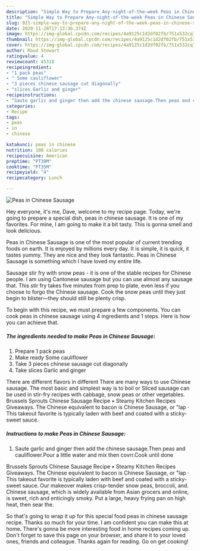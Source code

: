 ```yaml
---
description: "Simple Way to Prepare Any-night-of-the-week Peas in Chinese Sausage"
title: "Simple Way to Prepare Any-night-of-the-week Peas in Chinese Sausage"
slug: 921-simple-way-to-prepare-any-night-of-the-week-peas-in-chinese-sausage
date: 2020-11-28T17:13:36.374Z
image: https://img-global.cpcdn.com/recipes/4a9125c1d2df02fb/751x532cq70/peas-in-chinese-sausage-recipe-main-photo.jpg
thumbnail: https://img-global.cpcdn.com/recipes/4a9125c1d2df02fb/751x532cq70/peas-in-chinese-sausage-recipe-main-photo.jpg
cover: https://img-global.cpcdn.com/recipes/4a9125c1d2df02fb/751x532cq70/peas-in-chinese-sausage-recipe-main-photo.jpg
author: Maud Stewart
ratingvalue: 4
reviewcount: 45318
recipeingredient:
- "1 pack peas"
- " Some cauliflower"
- "3 pieces chinese sausage cut diagonally"
- "slices Garlic and ginger"
recipeinstructions:
- "Saute garlic and ginger then add the chinese sausage.Then peas and cauliflower.Pour a little water and mix then covrr.Cook until done"
categories:
- Recipe
tags:
- peas
- in
- chinese

katakunci: peas in chinese 
nutrition: 108 calories
recipecuisine: American
preptime: "PT30M"
cooktime: "PT35M"
recipeyield: "4"
recipecategory: Lunch

---
```



![Peas in Chinese Sausage](https://img-global.cpcdn.com/recipes/4a9125c1d2df02fb/751x532cq70/peas-in-chinese-sausage-recipe-main-photo.jpg)

Hey everyone, it's me, Dave, welcome to my recipe page. Today, we're going to prepare a special dish, peas in chinese sausage. It is one of my favorites. For mine, I am going to make it a bit tasty. This is gonna smell and look delicious.

Peas in Chinese Sausage is one of the most popular of current trending foods on earth. It is enjoyed by millions every day. It is simple, it is quick, it tastes yummy. They are nice and they look fantastic. Peas in Chinese Sausage is something which I have loved my entire life.

Sausage stir fry with snow peas - it is one of the stable recipes for Chinese people. I am using Cantonese sausage but you can use almost any sausage that. This stir fry takes five minutes from prep to plate, even less if you choose to forgo the Chinese sausage. Cook the snow peas until they just begin to blister—they should still be plenty crisp.


To begin with this recipe, we must prepare a few components. You can cook peas in chinese sausage using 4 ingredients and 1 steps. Here is how you can achieve that.

<!--inarticleads1-->

##### The ingredients needed to make Peas in Chinese Sausage:

1. Prepare 1 pack peas
1. Make ready  Some cauliflower
1. Take 3 pieces chinese sausage cut diagonally
1. Take slices Garlic and ginger


There are different flavors in different There are many ways to use Chinese sausage. The most basic and simplest way is to boil or Sliced sausage can be used in stir-fry recipes with cabbage, snow peas or other vegetables. Brussels Sprouts Chinese Sausage Recipe • Steamy Kitchen Recipes Giveaways. The Chinese equivalent to bacon is Chinese Sausage, or &#34;lap · This takeout favorite is typically laden with beef and coated with a sticky-sweet sauce. 

<!--inarticleads2-->

##### Instructions to make Peas in Chinese Sausage:

1. Saute garlic and ginger then add the chinese sausage.Then peas and cauliflower.Pour a little water and mix then covrr.Cook until done


Brussels Sprouts Chinese Sausage Recipe • Steamy Kitchen Recipes Giveaways. The Chinese equivalent to bacon is Chinese Sausage, or &#34;lap · This takeout favorite is typically laden with beef and coated with a sticky-sweet sauce. Our makeover makes crisp-tender snow peas, broccoli, and. Chinese sausage, which is widely available from Asian grocers and online, is sweet, rich and enticingly smoky. Put a large, heavy frying pan on high heat, then sear the. 

So that's going to wrap it up for this special food peas in chinese sausage recipe. Thanks so much for your time. I am confident you can make this at home. There's gonna be more interesting food in home recipes coming up. Don't forget to save this page on your browser, and share it to your loved ones, friends and colleague. Thanks again for reading. Go on get cooking!
